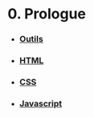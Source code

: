 # 0. Prologue

- ### [Outils](./0-0_tools.md)
- ### [HTML](./0-1_html.md)
- ### [CSS](./0-2_css.md)
- ### [Javascript](./0-3_javascript.md)

